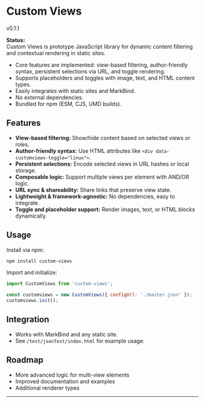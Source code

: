 # Custom Views

v0.1.1

**Status:**  
Custom Views is prototype JavaScript library for dynamic content filtering and contextual rendering in static sites.  
- Core features are implemented: view-based filtering, author-friendly syntax, persistent selections via URL, and toggle rendering.
- Supports placeholders and toggles with image, text, and HTML content types.
- Easily integrates with static sites and MarkBind.
- No external dependencies.
- Bundled for npm (ESM, CJS, UMD builds).

## Features
- **View-based filtering:** Show/hide content based on selected views or roles.
- **Author-friendly syntax:** Use HTML attributes like `<div data-customviews-toggle="linux">`.
- **Persistent selections:** Encode selected views in URL hashes or local storage.
- **Composable logic:** Support multiple views per element with AND/OR logic.
- **URL sync & shareability:** Share links that preserve view state.
- **Lightweight & framework-agnostic:** No dependencies, easy to integrate.
- **Toggle and placeholder support:** Render images, text, or HTML blocks dynamically.

## Usage
Install via npm:

```sh
npm install custom-views
```

Import and initialize:

```js
import CustomViews from 'custom-views';

const customviews = new CustomViews({ configUrl: './master.json' });
customviews.init();
```

## Integration
- Works with MarkBind and any static site.
- See `/test/jsonTest/index.html` for example usage.

## Roadmap
- More advanced logic for multi-view elements
- Improved documentation and examples
- Additional renderer types

---
